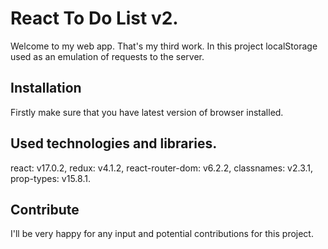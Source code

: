 # React To Do List v2.
Welcome to my web app. That's my third work.
In this project localStorage used as an emulation of requests to the server.

## Installation
Firstly make sure that you have latest version of browser installed.

## Used technologies and libraries.
react: v17.0.2,
redux: v4.1.2,
react-router-dom: v6.2.2,
classnames: v2.3.1,
prop-types: v15.8.1.

## Contribute
I'll be very happy for any input and potential contributions for this project.
